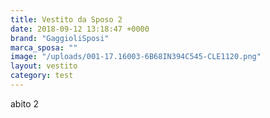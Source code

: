 ```yaml
---
title: Vestito da Sposo 2
date: 2018-09-12 13:18:47 +0000
brand: "GaggioliSposi"
marca_sposa: ""
image: "/uploads/001-17.16003-6B68IN394C545-CLE1120.png"
layout: vestito
category: test
---
```


abito 2
